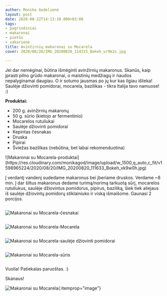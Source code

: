 ```yaml
---
author: Monika Godelienė
layout: post
date: 2020-08-22T14:13:10.000+03:00
tags:
- pagrindiniai
- makaronai
- pietūs
- vakarienė
title: Avinžirnių makaronai su Mocarela
cover: 2020/08/20/IMG_20200820_114315_Bokeh_ur9k2s.jpg

---
```

Jei dar nemėginai, būtina išmėginti avinžirnių makaronus. Skanūs, kaip įprasti pilno grūdo makaronai, o maistinių medžiagų ir naudos nepalyginamai daugiau. O ir sotumo jausmas po jų kur kas ilgiau išlieka! Saulėje džiovinti pomidorai, mocarela, bazilikas - tikra Italija tavo namuose! :)

**Produktai:**

* <span itemprop="recipeIngredient">200 g. avinžirnių makaronų</span>
* <span itemprop="recipeIngredient">50 g. sūrio (kietojo ar fermentinio)</span>
* <span itemprop="recipeIngredient">Mocarelos rutuliukai</span>
* <span itemprop="recipeIngredient">Saulėje džiovinti pomidorai</span>
* <span itemprop="recipeIngredient">Kepintas česnakas</span>
* <span itemprop="recipeIngredient">Druska</span>
* <span itemprop="recipeIngredient">Pipirai</span>
* <span itemprop="recipeIngredient">Šviežas bazilikas (nebūtina, bet labai rekomenduotina)</span>

<div itemprop="recipeInstructions" markdown="1">
![Makaronai su Mocarela-produktai](https://res.cloudinary.com/monikagod/image/upload/w_1500,q_auto,c_fit/v1598965224/2020/08/20/IMG_20200820_111633_Bokeh_vk9w0h.jpg)

Į verdantį vandenį sudedame makaronus bei įberiame druskos. Verdame \~8 min. Į dar šiltus makaronus dedame turimą/norimą tarkuotą sūrį, mocarelos rutuliukus, saulėje džiovintus pomidorus, pipirus, baziliką, šiek tiek aliejaus iš saulėje džiovintų pomidorų stiklainiuko ir viską išmaišome. Gaunasi 2 porcijos.

<div class="row">

<div class="six columns" markdown="1">

![Makaronai su Mocarela-česnakai](https://res.cloudinary.com/monikagod/image/upload/w_1500,q_auto,c_fit/v1598965224/2020/08/20/IMG_20200820_113701_Bokeh_x0z9wn.jpg)

</div>

<div class="six columns" markdown="1">

![Makaronai su Mocarela-Mocarela](https://res.cloudinary.com/monikagod/image/upload/w_1500,q_auto,c_fit/v1598965224/2020/08/20/IMG_20200820_113745_Bokeh_ch1e73.jpg)

</div>

</div>

<div class="row">

<div class="six columns" markdown="1">

![Makaronai su Mocarela-saulėje džiovinti pomidorai](https://res.cloudinary.com/monikagod/image/upload/w_1500,q_auto,c_fit/v1598965224/2020/08/20/IMG_20200820_113800_Bokeh_bj6ogm.jpg)

</div>

<div class="six columns" markdown="1">

![Makaronai su Mocarela-sūris](https://res.cloudinary.com/monikagod/image/upload/w_1500,q_auto,c_fit/v1598965225/2020/08/20/IMG_20200820_113821_Bokeh_ut1mxm.jpg)

</div>

</div>

Vuolia! Patiekalas paruoštas. :)
</div>

Skanaus!

![Makaronai su Mocarela](https://res.cloudinary.com/monikagod/image/upload/w_1500,q_auto,c_fit/v1598965224/2020/08/20/IMG_20200820_114349_Bokeh_x9l0jj.jpg){:itemprop="image"}